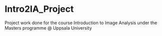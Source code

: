 # Intro2IA_Project
Project work done for the course Introduction to Image Analysis under the Masters programme @ Uppsala University
